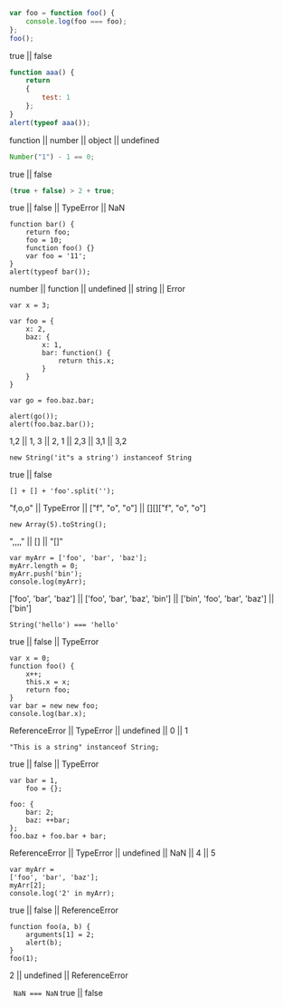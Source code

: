 ```javascript
var foo = function foo() {
    console.log(foo === foo);  
};
foo();
```
true || false


```javascript
function aaa() {
    return
    {
        test: 1
    };
}
alert(typeof aaa());

```
function || number || object || undefined

```javascript
Number("1") - 1 == 0;
```
true || false

```javascript
(true + false) > 2 + true;
```

true || false || TypeError || NaN

```
function bar() {
    return foo;
    foo = 10;
    function foo() {}
    var foo = '11';
}
alert(typeof bar());
```
number || function || undefined || string || Error

```
var x = 3;

var foo = {
    x: 2,
    baz: {
        x: 1,
        bar: function() {
            return this.x;
        }
    }
}

var go = foo.baz.bar;

alert(go());
alert(foo.baz.bar());
```
1,2 || 1, 3 || 2, 1 || 2,3 || 3,1 || 3,2

```
new String('it"s a string') instanceof String
```
true || false 

```
[] + [] + 'foo'.split('');
```
"f,o,o" || TypeError || ["f", "o", "o"] || [][]["f", "o", "o"]

```
new Array(5).toString();
```
",,,," || [] || "[]"

```
var myArr = ['foo', 'bar', 'baz'];
myArr.length = 0;
myArr.push('bin');
console.log(myArr);
```
['foo', 'bar', 'baz'] || ['foo', 'bar', 'baz', 'bin'] || ['bin', 'foo', 'bar', 'baz'] || ['bin']

```
String('hello') === 'hello'
```

true || false || TypeError

```
var x = 0;
function foo() {
    x++;
    this.x = x;
    return foo;
}
var bar = new new foo;
console.log(bar.x);
```

ReferenceError || TypeError || undefined || 0 || 1

```
"This is a string" instanceof String;
```

true || false || TypeError

```
var bar = 1,
    foo = {};

foo: {
    bar: 2;
    baz: ++bar;
};
foo.baz + foo.bar + bar;
```
ReferenceError || TypeError || undefined || NaN || 4 || 5

```
var myArr = 
['foo', 'bar', 'baz'];
myArr[2];
console.log('2' in myArr);
```

true || false || ReferenceError

```
function foo(a, b) {
    arguments[1] = 2;
    alert(b);
}
foo(1);
```
2 || undefined || ReferenceError

``` NaN === NaN```
true || false